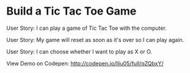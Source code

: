 # Build a Tic Tac Toe Game

User Story: I can play a game of Tic Tac Toe with the computer.

User Story: My game will reset as soon as it's over so I can play again.

User Story: I can choose whether I want to play as X or O.

View Demo on Codepen: http://codepen.io/lliu05/full/qZQbxY/
